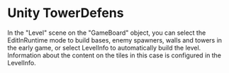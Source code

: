 # Unity TowerDefens
 
In the "Level" scene on the "GameBoard" object, you can select the EditInRuntime mode to build bases, enemy spawners, walls and towers in the early game, or select LevelInfo to automatically build the level. Information about the content on the tiles in this case is configured in the LevelInfo.